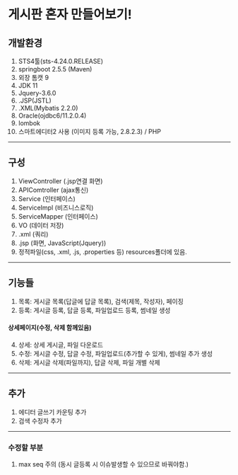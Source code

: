 # 게시판 혼자 만들어보기!

## 개발환경
  1. STS4툴(sts-4.24.0.RELEASE)
  2. springboot 2.5.5 (Maven)
  3. 외장 톰캣 9
  4. JDK 11
  5. Jquery-3.6.0
  6. .JSP(JSTL)
  7. .XML(Mybatis 2.2.0)
  8. Oracle(ojdbc6/11.2.0.4)
  9. lombok
  10. 스마트에디터2 사용 (이미지 등록 가능, 2.8.2.3) / PHP
---
## 구성
  1. ViewController (.jsp연결 화면)
  2. APIComtroller (ajax통신)
  3. Service (인터페이스)
  4. ServiceImpl (비즈니스로직)
  5. ServiceMapper (인터페이스)
  6. VO (데이터 저장)
  7. .xml (쿼리)
  8. .jsp (화면, JavaScript(Jquery))
  9. 정적파일(css, .xml, .js, .properties 등) resources폴더에 있음.
---
## 기능들
  1. 목록: 게시글 목록(답글에 답글 목록), 검색(제목, 작성자), 페이징
  2. 등록: 게시글 등록, 답글 등록, 파일업로드 등록, 썸네일 생성
#### 상세페이지(수정, 삭제 함께있음)
  4. 상세: 상세 게시글, 파일 다운로드
  5. 수정: 게시글 수정, 답글 수정, 파일업로드(추가할 수 있게), 썸네일 추가 생성
  6. 삭제: 게시글 삭제(파일까지), 답글 삭제, 파일 개별 삭제
---
## 추가
  1. 에디터 글쓰기 카운팅 추가
  2. 검색 수정자 추가
---
### 수정할 부분
  1. max seq 주의 (동시 글등록 시 이슈발생할 수 있으므로 바꿔야함.)
